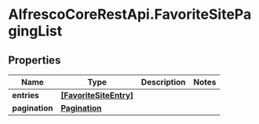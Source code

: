 # AlfrescoCoreRestApi.FavoriteSitePagingList

## Properties
Name | Type | Description | Notes
------------ | ------------- | ------------- | -------------
**entries** | [**[FavoriteSiteEntry]**](FavoriteSiteEntry.md) |  | 
**pagination** | [**Pagination**](Pagination.md) |  | 


